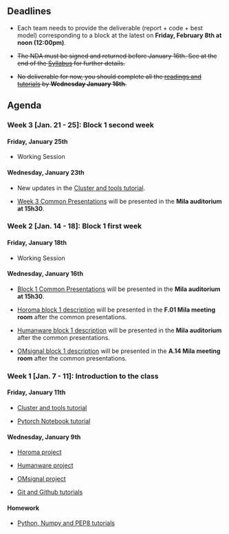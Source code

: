 ## Deadlines

- Each team needs to provide the deliverable (report + code + best model) corresponding
to a block at the latest on __Friday, February 8th at noon (12:00pm)__.

- ~~The NDA must be signed and returned before January 16th. See at the end of the [Syllabus](https://github.com/mila-udem/ift6759/blob/master/syllabus.md) for further details.~~

- ~~No deliverable for now, you should complete all the [readings and tutorials](https://github.com/mila-udem/ift6759/blob/master/tutorials/python-numpy-pytorch.md) by __Wednesday January 16th__.~~ 

## Agenda

### Week 3 [Jan. 21 - 25]: Block 1 second week
#### Friday, January 25th

- Working Session

#### Wednesday, January 23th

- New updates in the [Cluster and tools tutorial](https://github.com/mila-udem/ift6759/blob/master/tutorials/cluster.pdf).

- [Week 3 Common Presentations](https://github.com/mila-udem/ift6759/blob/master/tutorials/common-week3.pdf) will be presented in the __Mila auditorium at 15h30__.

### Week 2 [Jan. 14 - 18]: Block 1 first week
#### Friday, January 18th

- Working Session

#### Wednesday, January 16th

- [Block 1 Common Presentations](https://github.com/mila-udem/ift6759/blob/master/tutorials/common-week2.pdf) will be presented in the __Mila auditorium at 15h30__.

- [Horoma block 1 description](https://github.com/mila-udem/ift6759/blob/master/projects/horoma/slides/horoma-block1.pdf) will be presented in the __F.01 Mila meeting room__ after the common presentations.

- [Humanware block 1 description](https://github.com/mila-udem/ift6759/blob/master/projects/humanware/slides/humanware-block1.pdf) will be presented in the __Mila auditorium__ after the common presentations.

- [OMsignal block 1 description](https://github.com/mila-udem/ift6759/blob/master/projects/omsignal/slides/omsignal-block1.pdf) will be presented in the __A.14 Mila meeting room__ after the common presentations.

### Week 1 [Jan. 7 - 11]: Introduction to the class <a name="first_week"></a>
#### Friday, January 11th

- [Cluster and tools tutorial](https://github.com/mila-udem/ift6759/blob/master/tutorials/cluster.pdf)

- [Pytorch Notebook tutorial](http://nbviewer.jupyter.org/github/ds4dm/tipsntricks/blob/master/pytorch/tutorial.ipynb)

#### Wednesday, January 9th

- [Horoma project](https://github.com/mila-udem/ift6759/blob/master/projects/horoma/slides/horoma-intro.pdf)

- [Humanware project](https://github.com/mila-udem/ift6759/blob/master/projects/humanware/slides/humanware-intro.pdf)

- [OMsignal project](https://github.com/mila-udem/ift6759/blob/master/projects/omsignal/slides/omsignal-intro.pdf)

- [Git and Github tutorials](https://github.com/mila-udem/ift6759/blob/master/tutorials/git-tutorial.pdf)

#### Homework

- [Python, Numpy and PEP8 tutorials](https://github.com/mila-udem/ift6759/blob/master/tutorials/python-numpy-pytorch.md)

